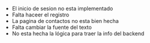 - El inicio de sesion no esta implementado
- Falta haceer el registro
- La pagina de contactos no esta bien hecha
- Falta cambiar la fuente del texto
- No esta hecha la lógica para traer la info del backend